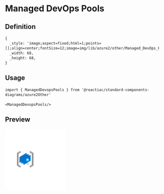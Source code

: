 # Managed DevOps Pools

## Definition

```
{
  _style: 'image;aspect=fixed;html=1;points=[];align=center;fontSize=12;image=img/lib/azure2/other/Managed_DevOps_Pools.svg;strokeColor=none;',
  _width: 68,
  _height: 68,
}
```

## Usage

```
import { ManagedDevopsPools } from '@reactiac/standard-components-diagrams/azure2Other'

<ManagedDevopsPools/>
```

## Preview

<img src="./managed-devops-pools.png" width="200"/>
